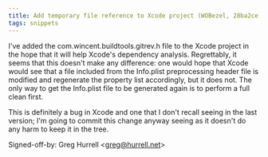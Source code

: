 ```yaml
---
title: Add temporary file reference to Xcode project (WOBezel, 28ba2ce)
tags: snippets
---
```


I've added the com.wincent.buildtools.gitrev.h file to the Xcode project in the hope that it will help Xcode's dependency analysis. Regrettably, it seems that this doesn't make any difference: one would hope that Xcode would see that a file included from the Info.plist preprocessing header file is modified and regenerate the property list accordingly, but it does not. The only way to get the Info.plist file to be generated again is to perform a full clean first.

This is definitely a bug in Xcode and one that I don't recall seeing in the last version; I'm going to commit this change anyway seeing as it doesn't do any harm to keep it in the tree.

Signed-off-by: Greg Hurrell &lt;greg@hurrell.net&gt;
